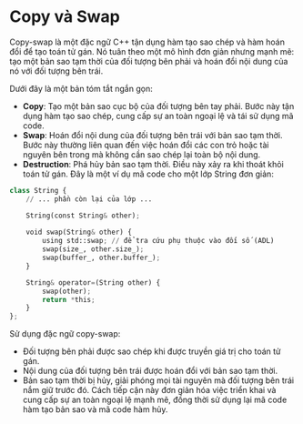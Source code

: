 # Copy và Swap
Copy-swap là một đặc ngữ C++ tận dụng hàm tạo sao chép và hàm hoán đổi để tạo toán tử gán. Nó tuân theo một mô hình đơn giản nhưng mạnh mẽ: tạo một bản sao tạm thời của đối tượng bên phải và hoán đổi nội dung của nó với đối tượng bên trái.

Dưới đây là một bản tóm tắt ngắn gọn:
- **Copy**: Tạo một bản sao cục bộ của đối tượng bên tay phải. Bước này tận dụng hàm tạo sao chép, cung cấp sự an toàn ngoại lệ và tái sử dụng mã code.
- **Swap**: Hoán đổi nội dung của đối tượng bên trái với bản sao tạm thời. Bước này thường liên quan đến việc hoán đổi các con trỏ hoặc tài nguyên bên trong mà không cần sao chép lại toàn bộ nội dung.
- **Destruction**: Phá hủy bản sao tạm thời. Điều này xảy ra khi thoát khỏi toán tử gán.
Đây là một ví dụ mã code cho một lớp String đơn giản:
~~~python
class String {
    // ... phần còn lại của lớp ...

    String(const String& other);
    
    void swap(String& other) {
        using std::swap; // để tra cứu phụ thuộc vào đối số (ADL)
        swap(size_, other.size_);
        swap(buffer_, other.buffer_);
    }

    String& operator=(String other) {
        swap(other);
        return *this;
    }
};
~~~
Sử dụng đặc ngữ copy-swap:
- Đối tượng bên phải được sao chép khi được truyền giá trị cho toán tử gán.
- Nội dung của đối tượng bên trái được hoán đổi với bản sao tạm thời.
- Bản sao tạm thời bị hủy, giải phóng mọi tài nguyên mà đối tượng bên trái nắm giữ trước đó.
Cách tiếp cận này đơn giản hóa việc triển khai và cung cấp sự an toàn ngoại lệ mạnh mẽ, đồng thời sử dụng lại mã code hàm tạo bản sao và mã code hàm hủy.
